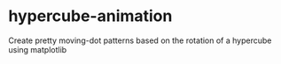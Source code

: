 # hypercube-animation
Create pretty moving-dot patterns based on the rotation of a hypercube using matplotlib
